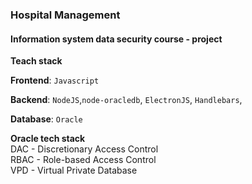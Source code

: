 ### Hospital Management

#### Information system data security course - project

**Teach stack**

**Frontend**: `Javascript`

**Backend**: `NodeJS`,`node-oracledb`, `ElectronJS`, `Handlebars`,

**Database**: `Oracle`
<br/>

**Oracle tech stack**
<br/>
DAC - Discretionary Access Control
<br/>
RBAC - Role-based Access Control
<br/>
VPD - Virtual Private Database

